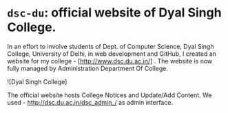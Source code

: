 # `dsc-du`: official website of Dyal Singh College.

In an effort to involve students of Dept. of Computer Science, Dyal Singh College, University of Delhi, in web development and GitHub, I created an website for my college - [http://www.dsc.du.ac.in/] . The website is now fully managed by Administration Department Of College.

![Dyal Singh College]

The official website hosts College Notices and Update/Add Content. We used - http://dsc.du.ac.in/dsc_admin_/ as admin interface.
